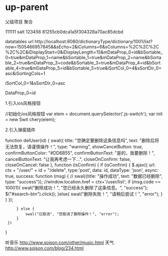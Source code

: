 # up-parent
 父级项目 聚合

111111 salt 123456
81255cb0dca1a5f304328a70ac85dcbd

datatables url
http://localhost:8080/dictionaryType/dictionary/1001/list?now=1505466957845&&sEcho=2&iColumns=6&sColumns=%2C%2C%2C%2C%2C&iDisplayStart=0&iDisplayLength=15&mDataProp_0=id&bSortable_0=true&mDataProp_1=name&bSortable_1=true&mDataProp_2=name&bSortable_2=true&mDataProp_3=code&bSortable_3=true&mDataProp_4=id&bSortable_4=true&mDataProp_5=id&bSortable_5=true&iSortCol_0=4&sSortDir_0=asc&iSortingCols=1


iSortCol_0=1&sSortDir_0=asc

DataProp_0=id



1.引入ios风格按钮
<link href="${ctx}/static/css/plugins/switchery/switchery.css" rel="stylesheet">
<script src="${ctx}/static/js/plugins/switchery/switchery.js"></script>
 //初始化ios风格按钮
        var elem = document.querySelector('.js-switch');
        var init = new Swit chery(elem);

2.引入弹窗插件
<link href="${ctx}/static/css/plugins/sweetalert/sweetalert.css" rel="stylesheet">
<script src="${ctx}/static/js/plugins/sweetalert/sweetalert.min.js"></script>

 function delUser(id) {
     swal({
         title: "您确定要删除这条信息吗",
         text: "删除后将无法恢复，请谨慎操作！",
         type: "warning",
         showCancelButton: true,
         confirmButtonColor: "#DD6B55",
         confirmButtonText: "是的，我要删除！",
         cancelButtonText: "让我再考虑一下…",
         closeOnConfirm: false,
         closeOnCancel: false
     }, function (isConfirm) {
         if (isConfirm) {
             $.ajax({
                 url: ctx + "/user/" + id + "/delete",
                 type:'post',
                 data: id,
                 dataType: 'json',
                 async: true,
                 success: function (msg) {
                    // swal({title: "操作成功", text: "数据已经删除", type: "success"});
                     //window.location.href = ctx+'/user/list';
                     if (msg.code == 10001){
                         swal("删除成功！", "您已经永久删除了这条信息。", "success");
                         $("#search-btn").click();
                     }else{
                         swal("删除失败！", "请稍后尝试！", "error");
                     }
                 }
             });
 
         } else {
             swal("已取消", "您取消了删除操作！", "error");
         }
     })
 
 }
 
 
 
 听音乐
 http://www.sojson.com/other/music.html
 天气
 http://www.sojson.com/blog/234.html